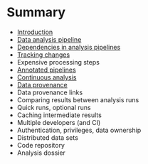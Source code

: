 # Summary

* [Introduction](README.md)
* [Data analysis pipeline](data-analysis-pipeline.md)
* [Dependencies in analysis pipelines](dependencies-in-analysis-pipelines.md)
* [Tracking changes](tracking-changes.md)
* Expensive processing steps
* [Annotated pipelines](annotated-pipelines.md)
* [Continuous analysis](continuous-analysis.md)
* [Data provenance](data-provenance.md)
* Data provenance links
* Comparing results between analysis runs
* Quick runs, optional runs
* Caching intermediate results
* Multiple developers \(and CI\)
* Authentication, privileges, data ownership
* Distributed data sets
* Code repository
* Analysis dossier

